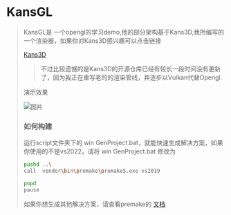 # KansGL

> KansGL是 一个opengl的学习demo,他的部分架构基于Kans3D,我所编写的一个渲染器，如果你对Kans3D感兴趣可以点击链接
>
> [Kans3D](https://github.com/kanzakishigure/Kans3D)
>
> > 不过比较遗憾的是Kans3D的开源仓库已经有较长一段时间没有更新了，因为我正在重写老的的渲染管线，并逐步以Vulkan代替Opengl.
>
> 演示效果
>
> <img src="https://kanzakishigure.github.io/picx-images-hosting/kansGL/图片.44gchzkzry68.39larfu603.webp" alt="图片" />
>
> ### 如何构建
>
> 运行script文件夹下的 win GenProject.bat，就能快速生成解决方案，如果你使用的不是vs2022，请将 win GenProject.bat 修改为
>
> ```bash
> pushd ..\
> call  vendor\bin\premake\premake5.exe vs2019
> 
> popd
> pause
> ```
>
> 如果你想生成其他解决方案，请查看premake的 [文档](https://premake.github.io/)
